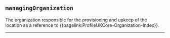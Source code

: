 ## `managingOrganization`
The organization responsible for the provisioning and upkeep of the location as a reference to {{pagelink:ProfileUKCore-Organization-Index}}.

---